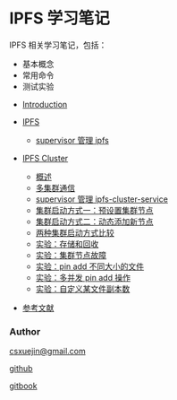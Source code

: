 # IPFS 学习笔记

IPFS 相关学习笔记，包括：
- 基本概念
- 常用命令
- 测试实验

* [Introduction](README.md)
* [IPFS](ipfs/readme.md)
    * [supervisor 管理 ipfs](ipfs/supervisor.md)
* [IPFS Cluster](ipfs-cluster/readme.md)
    * [概述](ipfs-cluster/overview.md)
    * [多集群通信](ipfs-cluster/cluster-of-clusters.md)
    * [supervisor 管理 ipfs-cluster-service](ipfs-cluster/supervisor.md)
    * [集群启动方式一：预设置集群节点](ipfs-cluster/peerset.md)
    * [集群启动方式二：动态添加新节点](ipfs-cluster/bootstrap.md)
    * [两种集群启动方式比较](ipfs-cluster/compare.md)
    * [实验：存储和回收](ipfs-cluster/storage.md)
    * [实验：集群节点故障](ipfs-cluster/peer-down.md)
    * [实验：pin add 不同大小的文件](ipfs-cluster/differentsize.md)
    * [实验：多并发 pin add 操作](ipfs-cluster/pressure.md)
    * [实验：自定义某文件副本数](ipfs-cluster/custom-replication.md)

* [参考文献](reference.md)


### Author

csxuejin@gmail.com

[github](https://github.com/csxuejin/ipfsnote)

[gitbook](https://csxuejin.gitbooks.io/ipfsnote/content/)
